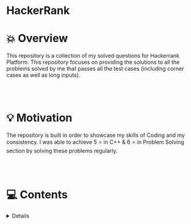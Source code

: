 # HackerRank


# 💥 Overview
This repository is a collection of my solved questions for Hackerrank Platform. This repository focuses on providing the solutions to all the problems solved by me that passes all the test cases (including corner cases as well as long inputs).

<br>
<br>

# 💡 Motivation
The repository is built in order to showcase my skills of Coding and my consistency. I was able to achieve 5 ⭐ in C++ & 6 ⭐ in Problem Solving section by solving these problems regularly.

<br>
<br>

# 💻 Contents
<!-- - [C++](/C%2B%2B/README.md)
- [Problem Solving](/Problem%20Solving/README.md) -->

<details>
  <ul>
    <li>
      <summary> <h2> C++ </h2> </summary>
        <details>
            <ul>
                <li> <summary> 
                  <h4> Introduction </h4> 
                  <ul>
                    <li><a href="/C%2B%2B/Introduction/ArraysIntroduction.cpp">Arrays Introduction </a>
                    <li><a href="/C%2B%2B/Introduction/BasicDataTypes.cpp">Basic Data Types </a>
                    <li><a href="/C%2B%2B/Introduction/ConditionalStatements.cpp">Conditional Statements </a>
                    <li><a href="/C%2B%2B/Introduction/ForLoop.cpp">For Loop </a>
                    <li><a href="/C%2B%2B/Introduction/Functions.cpp">Functions </a>
                    <li><a href="/C%2B%2B/Introduction/InputOutput.cpp">Input & Output </a>
                    <li><a href="/C%2B%2B/Introduction/Pointer">Pointers </a>
                  </ul>
                 </summary> </li>
                <li> <summary> <h4> Strings </h4> 
                  <ul>
                    <li><a href="/C%2B%2B/Strings/Strings.cpp">Strings </a>
                  </ul>
                  </summary> </li> 
                <li> <summary> <h4> STL Library </h4>
                  <ul>
                    <li><a href="/C%2B%2B/STL/Vector-Erase.cpp">Vector Erase </a>
                    <li><a href="/C%2B%2B/Classes/Vector-Sort.cpp">Vector Sort </a>
                  </ul>
                  </summary> </li> 
                <li> <summary> <h4> Classes </h4>
                  <ul>
                    <li><a href="/C%2B%2B/Classes/Class.cpp">Classes </a>
                    <li><a href="/C%2B%2B/Classes/ClassesAndObjects.cpp">Classes And Objects </a>
                  </ul>
                  </summary> </li> 
            </ul>
        </details>
    </li>
    <li> 
      <summary> <h2> Problem Solving </h2> </summary>
        <details>
           <ul>
             <li> <summary> <h4> Data Structures </h4> </summary>
                <details>
                    <ul>
                        <li> <summary> <h5> Arrays </h5> 
                          <ul>
                            <li><a href="/Problem%20Solving/Data%20Structures/Arrays/Array%20Manipulation">Array Manipulation </a></li>
                            <li><a href="/Problem%20Solving/Data%20Structures/Arrays/Arrays%20-%20DS">Arrays DataStructure </a></li>
                            <li><a href="/Problem%20Solving/Data%20Structures/Arrays/Sparse%20Arrays">Sparse Arrays </a></li>
                          </ul>
                          </summary> </li> 
                        <li> <summary> <h5> Linked Lists </h5> 
                          <ul>
                            <li><a href="/Problem%20Solving/Data%20Structures/Linked%20List/CompareTwoLinkedList.cpp">Compare Two Linked Lists </a></li>
                            <li><a href="/Problem%20Solving/Data%20Structures/Linked%20List/CycleDetection.cpp">Cycle Detection </a></li>
                            <li><a href="/Problem%20Solving/Data%20Structures/Linked%20List/DeleteANode.cpp">Delete A Node </a></li>
                            <li><a href="/Problem%20Solving/Data%20Structures/Linked%20List/FindMergePointofTwoLists.cpp">Find Merge Point Of Two Lists </a></li>
                            <li><a href="/Problem%20Solving/Data%20Structures/Linked%20List/InsertANodeAtHeadOfLinkedList.cpp">Insert a Node At head of Linked Lists </a></li>
                            <li><a href="/Problem%20Solving/Data%20Structures/Linked%20List/InsertANodeAtSpecificPosition.cpp">Insert a Node At Specific Position of Linked List</a></li>
                            <li><a href="/Problem%20Solving/Data%20Structures/Linked%20List/InsertANodeAtTailOfLinkedList.cpp">Insert a Node At Tail of Linked Lists </a></li>
                            <li><a href="/Problem%20Solving/Data%20Structures/Linked%20List/MergeTwoSortedLists.cpp">Merge Two Sorted Lists </a></li>
                            <li><a href="/Problem%20Solving/Data%20Structures/Linked%20List/PrintElementsOfLinkedList.cpp">Print Elements of LinkedLists </a></li>
                            <li><a href="/Problem%20Solving/Data%20Structures/Linked%20List/PrintInReverse.cpp">Print Reverse</a></li>
                            <li><a href="/Problem%20Solving/Data%20Structures/Linked%20List/ReverseALinkedList.cpp">Reverse A LinkedList</a></li>
                          </ul>
                          </summary> </li> 
                        <li> <summary> <h5> Stacks </h5>
                          <li><a href="/Problem%20Solving/Data%20Structures/Stack/BalancedBrackets.cpp">Balanced Brackets </a></li>
                            <li><a href="/Problem%20Solving/Data%20Structures/Stack/LargestRectangle.cpp">Largest Rectangle </a></li>
                          </summary> </li> 
                        <li> <summary> <h5> Queues </h5> </summary> </li> 
                        <li> <summary> <h5> Trees </h5> 
                          <ul>
                            <li><a href="/Problem%20Solving/Data%20Structures/Trees/HeightOfBinaryTree.cppn">Height of Binary Tree </a></li>
                            <li><a href="/Problem%20Solving/Data%20Structures/Trees/InorderTraversal.cpp">Inorder Traversals </a></li>
                            <li><a href="/Problem%20Solving/Data%20Structures/Trees/LevelOrderTraversal.cpp">Level Order Traversals </a></li>
                            <li><a href="/Problem%20Solving/Data%20Structures/Trees/LowestCommonAncestor.cpp">Lowest Common Ancestors </a></li>
                            <li><a href="/Problem%20Solving/Data%20Structures/Trees/PreorderTraversal.cpp">Preorder Traversals </a></li>
                            <li><a href="/Problem%20Solving/Data%20Structures/Trees/PostOrderTraversal.cpp">Postorder Traversals </a></li>
                          </ul>
                          </summary> </li> 
                        <li> <summary> <h5> Heaps </h5> 
                          <ul>
                            <li><a href="/Problem%20Solving/Data%20Structures/Heaps/FindRunningMedian.cpp">Find Running Median </a></li>
                            <li><a href="/Problem%20Solving/Data%20Structures/Heaps/JesseAndCookies.cpp">Jesse And Cookies </a></li>
                          </ul>
                          </summary> </li> 
                    </ul>
                </details> 
            </li>
             <li> <summary> <h4> Algorithms </h4> </summary> 
                <details>
                    <ul>
                        <li> <summary> <h5> Warmup </h5> 
                            <li><a href="/Problem%20Solving/Algorithms/Warmup/BirthdayCakeCandles.cpp">Birthday Cake Candles </a>
                            <li><a href="/Problem%20Solving/Algorithms/Warmup/CompareTheTriplets.cpp">Compare The Triplet </a>
                            <li><a href="/Problem%20Solving/Algorithms/Warmup/DiagonalDifference.cpp">Diagonal Difference</a>
                            <li><a href="/Problem%20Solving/Algorithms/Warmup/PlusMinus.cpp">Plus Minus </a>
                              <li><a href="/Problem%20Solving/Algorithms/Warmup/SimpleArraySum.cpp">Simple Array Sum </a>
                            <li><a href="/Problem%20Solving/Algorithms/Warmup/SolveMeFirst.cpp">Solve Me First</a>
                            <li><a href="/Problem%20Solving/Algorithms/Warmup/PlusMinus.cpp">Plus Minus </a>
                          </summary>  </li> 
                        <li> <summary> <h5> Implementation </h5> </summary>  </li> 
                        <li> <summary> <h5> Searching </h5> 
                          <ul>                            
                            <li><a href="/Problem%20Solving/Algorithms/Searching/ConnectedCellsInAGrid.cpp">Connected Cell in a Grid </a>
                            <li><a href="/Problem%20Solving/Algorithms/Searching/IceCreamParlor.cpp">Ice cream Parlor </a>
                            <li><a href="/Problem%20Solving/Algorithms/Searching/MissingNumbers.cpp">Missing Numbers </a>
                            <li><a href="/Problem%20Solving/Algorithms/Searching/Pairs.cpp">Pairs </a>                            
                          </ul>
                          </summary>  </li> 
                        <li> <summary> <h5> Sorting </h5> </summary>  </li> 
                        <li> <summary> <h5> Strings </h5> 
                          <ul>                            
                            <li><a href="/Problem%20Solving/Algorithms/Strings/Anagram.cpp">Anagrams </a>
                            <li><a href="/Problem%20Solving/Algorithms/Strings/CommonChild.cpp">Common Child </a>
                            <li><a href="/Problem%20Solving/Algorithms/Strings/MakingAnagrams.cpp">Making Anagrams </a>
                          </ul>
                          </summary>  </li> 
                        <li> <summary> <h5> Recursion </h5> </summary>  </li> 
                        <li> <summary> <h5> Greedy </h5> </summary>  </li> 
                        <li> <summary> <h5> Graph Theory </h5> </summary>  </li> 
                        <li> <summary> <h5> Dynamic Programming </h5> </summary>  </li> 
                    </ul>
                </details> 
            </li>
          </ul>
        </details> 
    </li>
  </ul>
</details>
